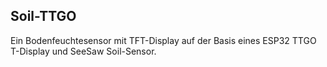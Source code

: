 ## Soil-TTGO

Ein Bodenfeuchtesensor mit TFT-Display auf der Basis eines ESP32 TTGO T-Display und SeeSaw Soil-Sensor.

